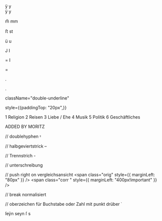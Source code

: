 <div>
<span className="orig">ÿ</span>
<span className="corr">y</span>

<div>
<span className="orig">ÿ</span>
<span className="corr">y</span>

<span className="orig">m̅</span>
<span className="corr">mm</span>

<span className="orig">ﬅ</span>
<span className="corr">st</span>

<span className="orig">ü</span>
<span className="corr">u</span>

<span className="orig">J</span>
<span className="corr">I</span>

<span className="orig">=</span>
<span className="corr">I</span>

<span className="orig">=</span>

<span className="orig">.</span>

<span className="orig">.</span>

className="double-underline"

style={{paddingTop: "20px",}}

1 Religion
2 Reisen
3 Liebe / Ehe
4 Musik
5 Politik
6 Geschäftliches

</div>





ADDED BY MORITZ

// doublehyphen
<span className="orig">⹀</span>


// halbgeviertstrick
<span className="orig">–</span>


// Trennstrich
<span className="orig">-</span>


// unterschreibung
<small className="orig"> </small>


// push right on vergleichsansicht
<span class="orig" style={{ marginLeft: "80px" }} />
<span class="corr " style={{ marginLeft: "400px!important" }} />


// break normalisiert
<br className="bn" />


// oberzeichen für Buchstabe oder Zahl mit punkt drüber
<span className="oberzeichen">˙</span>





<span className="orig">ſeÿn</span>
<span className="corr">seyn</span>
<span className="orig">ſ</span>
<span className="corr">s</span>